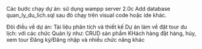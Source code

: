 Các bước chạy dự án: 
sử dụng wampp server 2.0c 
Add database quan_ly_du_lich.sql
sau đó chạy trên visual code hoặc ide khác.

Đôi điều về dự án:
Tài liệu phân tích và thiết kế
Dự án làm về đặt tour du lịch: 
với các chức Quản lý như: CRUD sản phẩm
KHách hàng đặt hàng, hủy, xem tour
Đăng ký/Đăng nhập
và nhiều chức năng khác 
 
 
